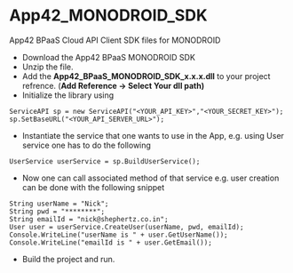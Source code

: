 App42_MONODROID_SDK
================

App42 BPaaS Cloud API Client SDK files for MONODROID

- Download the App42 BPaaS MONODROID SDK
- Unzip the file.
- Add the **App42_BPaaS_MONODROID_SDK_x.x.x.dll** to your project refrence. (**Add Reference -> Select Your dll path)**
- Initialize the library using

```
ServiceAPI sp = new ServiceAPI("<YOUR_API_KEY>","<YOUR_SECRET_KEY>");
sp.SetBaseURL("<YOUR_API_SERVER_URL>");
```
- Instantiate the service that one wants to use in the App, e.g. using User service one has to do the following

```
UserService userService = sp.BuildUserService();
```

- Now one can call associated method of that service e.g. user creation can be done with the following snippet

```
String userName = "Nick";
String pwd = "********";
String emailId = "nick@shephertz.co.in";    
User user = userService.CreateUser(userName, pwd, emailId); 
Console.WriteLine("userName is " + user.GetUserName());
Console.WriteLine("emailId is " + user.GetEmail());
```

- Build the project and run.
